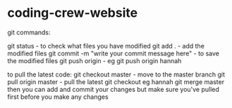 # coding-crew-website


git commands:

git status - to check what files you have modified
git add . - add the modified files
git commit -m "write your commit message here" - to save the modified files
git push origin <branch name> - eg git push origin hannah


to pull the latest code:
git checkout master - move to the master branch
git pull origin master - pull the latest
git checkout <branch> eg hannah
git merge master
then you can add and commit your changes but make sure you've pulled first before you make any changes
